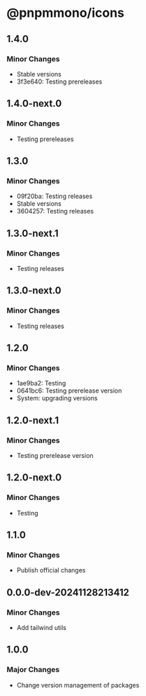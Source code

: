 # @pnpmmono/icons

## 1.4.0

### Minor Changes

- Stable versions
- 3f3e640: Testing prereleases

## 1.4.0-next.0

### Minor Changes

- Testing prereleases

## 1.3.0

### Minor Changes

- 09f20ba: Testing releases
- Stable versions
- 3604257: Testing releases

## 1.3.0-next.1

### Minor Changes

- Testing releases

## 1.3.0-next.0

### Minor Changes

- Testing releases

## 1.2.0

### Minor Changes

- 1ae9ba2: Testing
- 0641bc6: Testing prerelease version
- System: upgrading versions

## 1.2.0-next.1

### Minor Changes

- Testing prerelease version

## 1.2.0-next.0

### Minor Changes

- Testing

## 1.1.0

### Minor Changes

- Publish official changes

## 0.0.0-dev-20241128213412

### Minor Changes

- Add tailwind utils

## 1.0.0

### Major Changes

- Change version management of packages
